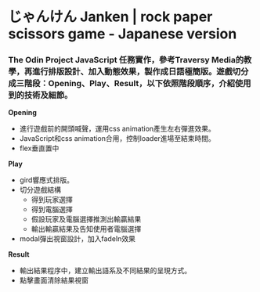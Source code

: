 # じゃんけん Janken | rock paper scissors game - Japanese version

### The Odin Project JavaScript 任務實作，參考Traversy Media的教學，再進行排版設計、加入動態效果，製作成日語極簡版。遊戲切分成三階段：Opening、Play、Result，以下依照階段順序，介紹使用到的技術及細節。

**Opening**
* 進行遊戲前的開頭喊聲，運用css animation產生左右彈進效果。
* JavaScript和css animation合用，控制loader進場至結束時間。
* flex垂直置中


**Play**
* gird響應式排版。
* 切分遊戲結構
  * 得到玩家選擇
  * 得到電腦選擇
  * 假設玩家及電腦選擇推測出輸贏結果
  * 輸出輸贏結果及告知使用者電腦選擇
* modal彈出視窗設計，加入fadeIn效果

**Result**
* 輸出結果程序中，建立輸出語系及不同結果的呈現方式。
* 點擊畫面清除結果視窗
